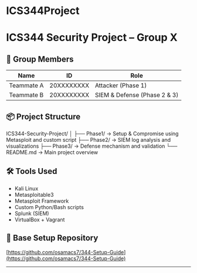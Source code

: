 # ICS344Project
# ICS344 Security Project – Group X

## 👥 Group Members
| Name         | ID         | Role                  |
|--------------|------------|-----------------------|
| Teammate A   | 20XXXXXXXX | Attacker (Phase 1)    |
| Teammate B   | 20XXXXXXXX | SIEM & Defense (Phase 2 & 3) |

## 📦 Project Structure

ICS344-Security-Project/ │ ├── Phase1/ → Setup & Compromise using Metasploit and custom script ├── Phase2/ → SIEM log analysis and visualizations ├── Phase3/ → Defense mechanism and validation └── README.md → Main project overview


## 🛠️ Tools Used
- Kali Linux
- Metasploitable3
- Metasploit Framework
- Custom Python/Bash scripts
- Splunk (SIEM)
- VirtualBox + Vagrant

## 🔗 Base Setup Repository
[https://github.com/osamacs7/344-Setup-Guide](https://github.com/osamacs7/344-Setup-Guide)

---
